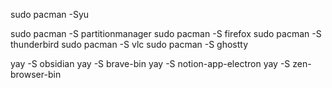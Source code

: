 sudo pacman -Syu

sudo pacman -S partitionmanager
sudo pacman -S firefox
sudo pacman -S thunderbird
sudo pacman -S vlc
sudo pacman -S ghostty


yay -S obsidian
yay -S brave-bin
yay -S notion-app-electron
yay -S zen-browser-bin
